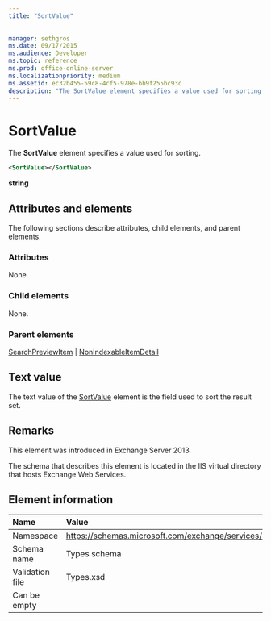 ```yaml
---
title: "SortValue"
 
 
manager: sethgros
ms.date: 09/17/2015
ms.audience: Developer
ms.topic: reference
ms.prod: office-online-server
ms.localizationpriority: medium
ms.assetid: ec32b455-59c8-4cf5-978e-bb9f255bc93c
description: "The SortValue element specifies a value used for sorting."
---
```


# SortValue

The **SortValue** element specifies a value used for sorting. 
  
```XML
<SortValue></SortValue>
```

 **string**
## Attributes and elements

The following sections describe attributes, child elements, and parent elements.
  
### Attributes

None.
  
### Child elements

None.
  
### Parent elements

[SearchPreviewItem](searchpreviewitem.md) | [NonIndexableItemDetail](nonindexableitemdetail.md)
  
## Text value

The text value of the [SortValue](sortvalue.md) element is the field used to sort the result set. 
  
## Remarks

This element was introduced in Exchange Server 2013.
  
The schema that describes this element is located in the IIS virtual directory that hosts Exchange Web Services.
  
## Element information

|**Name**|**Value**|
|:-----|:-----|
|Namespace  <br/> |https://schemas.microsoft.com/exchange/services/2006/types  <br/> |
|Schema name  <br/> |Types schema  <br/> |
|Validation file  <br/> |Types.xsd  <br/> |
|Can be empty  <br/> ||
   

